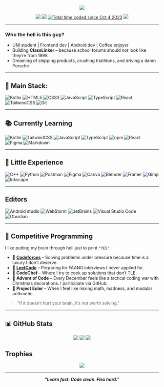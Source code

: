<!-- Wavy Banner -->
<p align="center">
  <img src="https://capsule-render.vercel.app/api?type=waving&height=250&text=Matej%20-%20Student.%20Dev.%20Thinker.&fontAlign=38&fontSize=45&color=gradient&animation=twinkling" />
</p>

<!-- Social Links -->
<p align="center">
  <a href="https://github.com/Matej33"><img src="https://img.shields.io/github/followers/Matej33?label=Follow&style=social" /></a>
  <a href="https://linkedin.com/in/matej-p%C3%BA%C4%8Dik-26b2552b8"><img src="https://img.shields.io/badge/-LinkedIn-blue?&logo=linkedin" /></a>
  <a href="https://wakatime.com/@018af94f-703a-4858-82ed-a4114f104f0d"><img src="https://wakatime.com/badge/user/018af94f-703a-4858-82ed-a4114f104f0d.svg" alt="Total time coded since Oct 4 2023" /></a>
  <a href="https://wonderful.dev/Matej33"><img src="https://img.shields.io/badge/-wonderful.dev-black?" /></a>
</p>

---

### Who the hell is this guy?

- UNI student | Frontend dev | Android dev | Coffee enjoyer
- Building **ClassLinker** – because school forums should *not* look like they’re from 1998
- Dreaming of shipping products, crushing triathlons, and driving a damn Porsche

---

## 🚀 Main Stack:

![Kotlin](https://img.shields.io/badge/-Kotlin-7F52FF?style=for-the-badge&logo=kotlin&logoColor=white)
![HTML5](https://img.shields.io/badge/-HTML5-E34F26?style=for-the-badge&logo=html5&logoColor=white)
![CSS3](https://img.shields.io/badge/-CSS3-1572B6?style=for-the-badge&logo=css3&logoColor=white)
![JavaScript](https://img.shields.io/badge/-JavaScript-F7DF1E?style=for-the-badge&logo=javascript&logoColor=black)
![TypeScript](https://img.shields.io/badge/-TypeScript-3178C6?style=for-the-badge&logo=typescript&logoColor=white)
![React](https://img.shields.io/badge/-React-20232A?style=for-the-badge&logo=react)
![TailwindCSS](https://img.shields.io/badge/tailwindcss-0F172A?style=for-the-badge&logo=tailwindcss)
![Git](https://img.shields.io/badge/-Git-F05032?style=for-the-badge&logo=git&logoColor=white)

---

## 📚 Currently Learning

![Kotlin](https://img.shields.io/badge/-Kotlin-7F52FF?style=for-the-badge&logo=kotlin&logoColor=white)
![TailwindCSS](https://img.shields.io/badge/tailwindcss-0F172A?style=for-the-badge&logo=tailwindcss)
![JavaScript](https://img.shields.io/badge/-JavaScript-F7DF1E?style=for-the-badge&logo=javascript&logoColor=black)
![TypeScript](https://img.shields.io/badge/-TypeScript-3178C6?style=for-the-badge&logo=typescript&logoColor=white)
![npm](https://img.shields.io/badge/-npm-CB3837?style=for-the-badge&logo=npm)
![React](https://img.shields.io/badge/-React-20232A?style=for-the-badge&logo=react)
![Figma](https://img.shields.io/badge/-Figma-F24E1E?style=for-the-badge&logo=figma&logoColor=white)
![Markdown](https://img.shields.io/badge/Markdown-%23000000.svg?style=for-the-badge&logo=markdown&logoColor=white)

---

## 🧪 Little Experience

![C++](https://img.shields.io/badge/C++-%2300599C.svg?style=for-the-badge&logo=c%2B%2B&logoColor=white)
![Python](https://img.shields.io/badge/-Python-3776AB?style=for-the-badge&logo=python&logoColor=white)
![Postman](https://img.shields.io/badge/-Postman-FF6C37?style=for-the-badge&logo=postman&logoColor=white)
![Figma](https://img.shields.io/badge/-Figma-F24E1E?style=for-the-badge&logo=figma&logoColor=white)
![Canva](https://img.shields.io/badge/Canva-%2300C4CC.svg?&style=for-the-badge&logo=Canva&logoColor=white)
![Blender](https://img.shields.io/badge/Blender-%23F5792A.svg?style=for-the-badge&logo=blender&logoColor=white)
![Framer](https://img.shields.io/badge/Framer-05F?style=for-the-badge&logo=framer&logoColor=fff)
![Gimp](https://img.shields.io/badge/Gimp-5C5543?style=for-the-badge&logo=gimp&logoColor=white)
![Inkscape](https://img.shields.io/badge/Inkscape-000000?style=for-the-badge&logo=Inkscape&logoColor=white)

---

## Editors

![Android studio](https://img.shields.io/badge/Android%20Studio-3DDC84?style=for-the-badge&logo=android-studio&logoColor=white)
![WebStorm](https://img.shields.io/badge/WebStorm-000?style=for-the-badge&logo=webstorm&logoColor=fff)
![JetBrains](https://img.shields.io/badge/JetBrains-000000?style=for-the-badge&logo=JetBrains&logoColor=FFFFFF)
![Visual Studio Code](https://custom-icon-badges.demolab.com/badge/Visual%20Studio%20Code-0078d7.svg?style=for-the-badge&logo=vsc&logoColor=white)
![Obsidian](https://img.shields.io/badge/Obsidian-%23483699.svg?style=for-the-badge&logo=obsidian&logoColor=white)

---

## 🧠 Competitive Programming

I like putting my brain through hell just to print `"YES"`.

- 🧨 **[Codeforces](https://codeforces.com/profile/mattho)** – Solving problems under pressure because time is a luxury I don't deserve.  
- 🧩 **[LeetCode](https://leetcode.com/u/matopucik/)** – Preparing for FAANG interviews I never applied for.  
- 🍛 **[CodeChef](https://www.codechef.com/users/mato3)** – Where I try to cook up solutions that don’t TLE.  
- 🎄 **Advent of Code** – Every December feels like a tactical coding war with Christmas decorations. I participate via GitHub.  
- 🔢 **Project Euler** – When I feel like mixing math, madness, and modular arithmetic.  

> "If it doesn’t hurt your brain, it’s not worth solving."

---

## 📊 GitHub Stats

<p align="center">
  <img src="https://github-readme-stats.vercel.app/api?username=Matej33&show_icons=true&theme=radical&hide_border=true" />
  <img src="https://streak-stats.demolab.com?user=Matej33&theme=radical&hide_border=true" />
  <img src="https://github-readme-stats.vercel.app/api/top-langs/?username=Matej33&layout=compact&theme=radical&hide_border=true" />
</p>

## Trophies

<p align="center">
  <img src="https://github-profile-trophy.vercel.app/?username=Matej33&theme=radical&no-frame=true&row=1" />
</p>

---

<p align="center"> <b><i>"Learn fast. Code clean. Flex hard."</i></b> </p>
